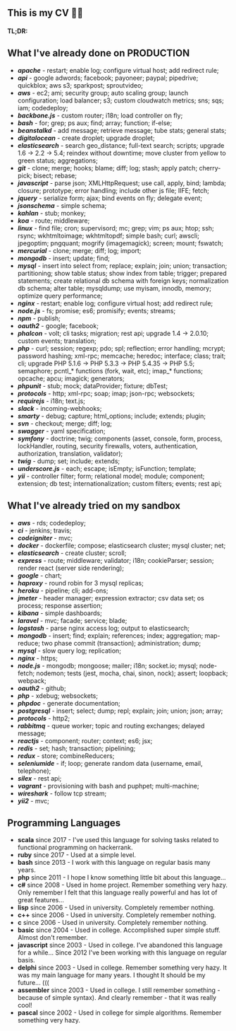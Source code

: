 This is my CV 🙈😬
-

#### TL;DR:

## What I've already done on PRODUCTION

* ***apache*** - restart; enable log; configure virtual host; add redirect rule;
* ***api*** - google adwords; facebook; payoneer; paypal; pipedrive; quickblox; aws s3; sparkpost; sproutvideo;
* ***aws*** - ec2; ami; security group; auto scaling group; launch configuration; load balancer; s3; custom cloudwatch metrics; sns; sqs; iam; codedeploy;
* ***backbone.js*** - custom router; i18n; load controller on fly;
* ***bash*** - for; grep; ps aux; find; array; function; if-else;
* ***beanstalkd*** - add message; retrieve message; tube stats; general stats;
* ***digitalocean*** - create droplet; upgrade droplet;
* ***elasticsearch*** - search geo_distance; full-text search; scripts; upgrade 1.6 → 2.2 → 5.4; reindex without downtime; move cluster from yellow to green status; aggregations;
* ***git*** - clone; merge; hooks; blame; diff; log; stash; apply patch; cherry-pick; bisect; rebase;
* ***javascript*** - parse json; XMLHttpRequest; use call, apply, bind; lambda; closure; prototype; error handling; include other js file; IIFE; fetch;
* ***jquery*** - serialize form; ajax; bind events on fly; delegate event;
* ***jsonschema*** - simple schema;
* ***kahlan*** - stub; monkey;
* ***koa*** - route; middleware;
* ***linux*** - find file; cron; supervisord; mc; grep; vim; ps aux; htop; ssh; rsync; wkhtmltoimage; wkhtmltopdf; simple bash; curl; awscli; jpegoptim; pngquant; mogrify (imagemagick); screen; mount; fswatch;
* ***mercurial*** - clone; merge; diff; log; import;
* ***mongodb*** - insert; update; find;
* ***mysql*** - insert into select from; replace; explain; join; union; transaction; partitioning; show table status; show index from table; trigger; prepared statements; create relational db schema with foreign keys; normalization db schema; alter table; mysqldump; use myisam, innodb, memory; optimize query performance;
* ***nginx*** - restart; enable log; configure virtual host; add redirect rule;
* ***node.js*** - fs; promise; es6; promisify; events; streams;
* ***npm*** - publish;
* ***oauth2*** - google; facebook;
* ***phalcon*** - volt; cli tasks; migration; rest api; upgrade 1.4 → 2.0.10; custom events; translation;
* ***php*** - curl; session; regexp; pdo; spl; reflection; error handling; mcrypt; password hashing; xml-rpc; memcache; heredoc; interface; class; trait; cli; upgrade PHP 5.1.6 → PHP 5.3.3 → PHP 5.4.35 → PHP 5.5; semaphore; pcntl_* functions (fork, wait, etc); imap_* functions; opcache; apcu; imagick; generators;
* ***phpunit*** - stub; mock; dataProvider; fixture; dbTest;
* ***protocols*** - http; xml-rpc; soap; imap; json-rpc; websockets;
* ***requirejs*** - i18n; text.js;
* ***slack*** - incoming-webhooks;
* ***smarty*** - debug; capture; html_options; include; extends; plugin;
* ***svn*** - checkout; merge; diff; log; 
* ***swagger*** - yaml specification;
* ***symfony*** - doctrine; twig; components (asset, console, form, process, lockHandler, routing, security firewalls, voters, authentication, authorization, translation, validator);
* ***twig*** - dump; set; include; extends;
* ***underscore.js*** - each; escape; isEmpty; isFunction; template;
* ***yii*** - controller filter; form; relational model; module; component; extension; db test; internationalization; custom filters; events; rest api;

## What I've already tried on my sandbox

* ***aws*** - rds; codedeploy;
* ***ci*** - jenkins; travis;
* ***codeigniter*** - mvc;
* ***docker*** - dockerfile; compose; elasticsearch cluster; mysql cluster; net;
* ***elasticsearch*** - create cluster; scroll;
* ***express*** - route; middleware; validator; i18n; cookieParser; session; render react (server side rendering);
* ***google*** - chart;
* ***haproxy*** - round robin for 3 mysql replicas;
* ***heroku*** - pipeline; cli; add-ons;
* ***jmeter*** - header manager; expression extractor; csv data set; os process; response assertion;
* ***kibana*** - simple dashboards;
* ***laravel*** - mvc; facade; service; blade;
* ***logstash*** - parse nginx access log; output to elasticsearch;  
* ***mongodb*** - insert; find; explain; references; index; aggregation; map-reduce; two phase commit (transaction); administration; dump;
* ***mysql*** - slow query log; replication;
* ***nginx*** - https;
* ***node.js*** - mongodb; mongoose; mailer; i18n; socket.io; mysql; node-fetch; nodemon; tests (jest, mocha, chai, sinon, nock); assert; loopback; webpack;
* ***oauth2*** - github;
* ***php*** - xdebug; websockets;
* ***phpdoc*** - generate documentation;
* ***postgresql*** - insert; select; dump; repl; explain; join; union; json; array;
* ***protocols*** - http2;
* ***rabbitmq*** - queue worker; topic and routing exchanges; delayed message;
* ***reactjs*** - component; router; context; es6; jsx;
* ***redis*** - set; hash; transaction; pipelining;
* ***redux*** - store; combineReducers;
* ***seleniumide*** - if; loop; generate random data (username, email, telephone);
* ***silex*** - rest api;
* ***vagrant*** - provisioning with bash and puphpet; multi-machine;
* ***wireshark*** - follow tcp stream;
* ***yii2*** - mvc;

## Programming Languages

* **scala** since 2017 - I've used this language for solving tasks related to functional programming on hackerrank.
* **ruby** since 2017 - Used at a simple level.
* **bash** since 2013 - I work with this language on regular basis many years.
* **php** since 2011 - I hope I know something little bit about this language...
* **c#** since 2008 - Used in home project. Remember something very hazy. Only remember I felt that this language really powerful and has lot of great features...
* **lisp** since 2006 - Used in university. Completely remember nothing.
* **c++** since 2006 - Used in university. Completely remember nothing.
* **c** since 2006 - Used in university. Completely remember nothing.
* **basic** since 2004 - Used in college. Accomplished super simple stuff. Almost don't remember.
* **javascript** since 2003 - Used in college. I've abandoned this language for a while... Since 2012 I've been working with this language on regular basis.
* **delphi** since 2003 - Used in college. Remember something very hazy. It was my main language for many years. I thought It should be my future... (((
* **assembler** since 2003 - Used in college. I still remember something - because of simple syntax). And clearly remember - that it was really cool!
* **pascal** since 2002 - Used in college for simple algorithms. Remember something very hazy.
